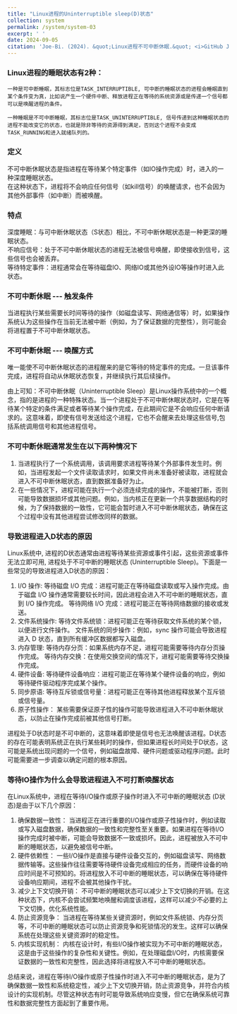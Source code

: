 ```yaml
---
title: "Linux进程的Uninterruptible sleep(D)状态"
collection: system
permalink: /system/system-03
excerpt: ' '
date: 2024-09-05
citation: 'Joe-Bi. (2024). &quot;Linux进程不可中断休眠.&quot; <i>GitHub Joe-Bi of Bugs</i>'
---
```



### Linux进程的睡眠状态有2种：

    一种是可中断睡眠，其标志位是TASK_INTERRUPTIBLE, 可中断的睡眠状态的进程会睡眠直到某个条件变为真，比如说产生一个硬件中断、释放进程正在等待的系统资源或是传递一个信号都可以是唤醒进程的条件。

    一种睡眠是不可中断睡眠，其标志位是TASK_UNINTERRUPTIBLE, 信号传递到这种睡眠状态的进程不能改变它的状态，也就是除非等待的资源得到满足，否则这个进程不会变成TASK_RUNNING和进入就绪队列的。

### 定义
不可中断休眠状态是指进程在等待某个特定事件（如IO操作完成）时，进入的一种深度睡眠状态。<br />
在这种状态下，进程将不会响应任何信号（如kill信号）的唤醒请求，也不会因为其他外部事件（如中断）而被唤醒。
### 特点
深度睡眠：与可中断休眠状态（S状态）相比，不可中断休眠状态是一种更深的睡眠状态。<br />
不响应信号：处于不可中断休眠状态的进程无法被信号唤醒，即使接收到信号，这些信号也会被丢弃。<br />
等待特定事件：进程通常会在等待磁盘IO、网络IO或其他外设IO等操作时进入此状态。
### 不可中断休眠 --- 触发条件
当进程执行某些需要长时间等待的操作（如磁盘读写、网络通信等）时，如果操作系统认为这些操作在当前无法被中断（例如，为了保证数据的完整性），则可能会将进程置于不可中断休眠状态。
### 不可中断休眠 --- 唤醒方式
唯一能使不可中断休眠状态的进程醒来的是它等待的特定事件的完成。一旦该事件完成，进程将自动从休眠状态恢复，并继续执行其后续操作。

由上可知：不可中断休眠（Uninterruptible Sleep）是Linux操作系统中的一个概念，指的是进程的一种特殊状态。当一个进程处于不可中断休眠状态时，它是在等待某个特定的条件满足或者等待某个操作完成，在此期间它是不会响应任何中断请求的。这意味着，即使有信号发送给这个进程，它也不会醒来去处理这些信号,包括系统调用信号和其他进程信号。

### 不可中断休眠通常发生在以下两种情况下
1. 当进程执行了一个系统调用，该调用要求进程等待某个外部事件发生时。例如，当进程发起一个文件读取请求时，如果文件尚未准备好被读取，进程就会进入不可中断休眠状态，直到数据准备好为止。
2. 在一些情况下，进程可能在执行一个必须连续完成的操作，不能被打断，否则可能导致数据损坏或其他问题。例如，当内核正在更新一个共享数据结构的时候，为了保持数据的一致性，它可能会暂时进入不可中断休眠状态，确保在这个过程中没有其他进程尝试修改同样的数据。

### 导致进程进入D状态的原因
Linux系统中, 进程的D状态通常由进程等待某些资源或事件引起，这些资源或事件无法立即可用, 进程处于不可中断的睡眠状态 (Uninterruptible Sleep)。下面是一些常见的导致进程进入D状态的原因：

1. I/O 操作:
等待磁盘 I/O 完成：进程可能正在等待磁盘读取或写入操作完成。由于磁盘 I/O 操作通常需要较长时间，因此进程会进入不可中断的睡眠状态，直到 I/O 操作完成。
等待网络 I/O 完成：进程可能正在等待网络数据的接收或发送。
2. 文件系统操作:
等待文件系统锁：进程可能正在等待获取文件系统的某个锁，以便进行文件操作。
文件系统的同步操作：例如，sync 操作可能会导致进程进入 D 状态，直到所有缓冲区数据都写入磁盘。
3. 内存管理:
等待内存分页：如果系统内存不足，进程可能需要等待内存分页操作完成。
等待内存交换：在使用交换空间的情况下，进程可能需要等待交换操作完成。
4. 硬件设备:
等待硬件设备响应：进程可能正在等待某个硬件设备的响应，例如等待硬件驱动程序完成某个操作。
5. 同步原语:
等待互斥锁或信号量：进程可能正在等待其他进程释放某个互斥锁或信号量。
6. 原子性操作：
某些需要保证原子性的操作可能导致进程进入不可中断休眠状态，以防止在操作完成前被其他信号打断。

进程处于D状态时是不可中断的，这意味着即使是信号也无法唤醒该进程。D状态的存在可能表明系统正在执行某些耗时的操作，但如果进程长时间处于D状态，这可能是系统出现问题的一个信号，例如磁盘故障、硬件问题或驱动程序问题。此时可能需要进一步调查以确定问题的根本原因。

### 等待IO操作为什么会导致进程进入不可打断唤醒状态

在Linux系统中，进程在等待I/O操作或原子操作时进入不可中断的睡眠状态 (D状态)是由于以下几个原因：

1. 确保数据一致性：
当进程正在进行重要的I/O操作或原子性操作时，例如读取或写入磁盘数据，确保数据的一致性和完整性至关重要。如果进程在等待I/O操作完成时被中断，可能会导致数据不一致或损坏。因此，进程被放入不可中断的睡眠状态，以避免被信号中断。
2. 硬件依赖性：
一些I/O操作是直接与硬件设备交互的，例如磁盘读写、网络数据传输等。这些操作往往需要等待硬件设备完成相应的任务，而硬件设备的响应时间是不可预知的。将进程放入不可中断的睡眠状态，可以确保在等待硬件设备响应期间，进程不会被其他操作干扰。
3. 减少上下文切换开销：
不可中断的睡眠状态可以减少上下文切换的开销。在这种状态下，内核不会尝试频繁地唤醒和调度该进程，这样可以减少不必要的上下文切换，优化系统性能。
4. 防止资源竞争：
当进程在等待某些关键资源时，例如文件系统锁、内存分页等，不可中断的睡眠状态可以防止资源竞争和死锁情况的发生。这样可以确保系统在处理这些关键资源时的稳定性。
5. 内核实现机制：
内核在设计时，有些I/O操作被实现为不可中断的睡眠状态，这是由于这些操作的复杂性和关键性。例如，在处理磁盘I/O时，内核需要保证数据的一致性和完整性，因此选择将进程放入不可中断的睡眠状态。

总结来说，进程在等待I/O操作或原子性操作时进入不可中断的睡眠状态，是为了确保数据一致性和系统稳定性，减少上下文切换开销，防止资源竞争，并符合内核设计的实现机制。尽管这种状态有时可能导致系统响应变慢，但它在确保系统可靠性和数据完整性方面起到了重要作用。

